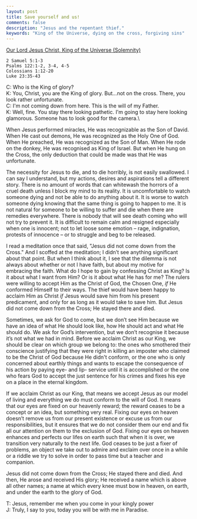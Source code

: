 ```yaml
---
layout: post
title: Save yourself and us!
comments: false
description: "Jesus and the repentant thief."
keywords: "King of the Universe, dying on the cross, forgiving sins"
---
```


[Our Lord Jesus Christ, King of the Universe (Solemnity) ](https://www.ewtn.com/catholicism/daily-readings/2019-11-24)

```
2 Samuel 5:1-3
Psalms 122:1-2, 3-4, 4-5
Colossians 1:12-20
Luke 23:35-43
```

C: Who is the King of glory?\
K: You, Christ, you are the King of glory. But...not on the cross. There, you look rather unfortunate. \
C: I'm not coming down from here. This is the will of my Father. \
K: Well, fine. You stay there looking pathetic. I'm going to stay here looking glamorous. Someone has to look good for the camera.\


When Jesus performed miracles, He was recognizable as the Son of David. When He cast out demons, He was recognized as the Holy One of God. When He preached, He was recognized as the Son of Man. When He rode on the donkey, He was recognised as King of Israel. But when He hung on the Cross, the only deduction that could be made was that He was unfortunate.

The necessity for Jesus to die, and to die horribly, is not easily swallowed. I can say I understand, but my actions, desires and aspirations tell a different story. There is no amount of words that can whitewash the horrors of a cruel death unless I block my mind to its reality. It is uncomfortable to watch someone dying and not be able to do anything about it. It is worse to watch someone dying knowing that the same thing is going to happen to me. It is not natural for someone to be willing to suffer and die when there are remedies everywhere. There is nobody that will see death coming who will not try to prevent it. It is difficult to remain calm and resigned especially when one is innocent; not to let loose some emotion – rage, indignation, protests of innocence – or to struggle and beg to be released.

I read a meditation once that said, "Jesus did not come down from the Cross." And I scoffed at the meditation; I didn’t see anything significant about that point. But when I think about it, I see that the dilemma is not always about whether or not I have faith, but about my motive for embracing the faith. What do I hope to gain by confessing Christ as King? Is it about what I want from Him? Or is it about what He has for me? The rulers were willing to accept Him as the Christ of God, the Chosen One, <i>if</i> He conformed Himself to their ways. The thief would have been happy to acclaim Him as Christ <i>if</i> Jesus would save him from his present predicament, and only for as long as it would take to save him. But Jesus did not come down from the Cross; He stayed there and died. 

Sometimes, we ask for God to come, but we don’t see Him because we have an idea of what He should look like, how He should act and what He should do. We ask for God’s intervention, but we don’t recognise it because it’s not what we had in mind. Before we acclaim Christ as our King, we should be clear on which group we belong to: the ones who smothered their conscience justifying that they were right in killing an imposter who claimed to be the Christ of God because He didn't conform, or the one who is only concerned about earthly things and wants to escape the consequence of his action by paying eye- and lip- service until it is accomplished or the one who fears God to accept the just sentence for his crimes and fixes his eye on a place in the eternal kingdom.  

If we acclaim Christ as our King, that means we accept Jesus as our model of living and everything we do must conform to the will of God. It means that our eyes are fixed on our heavenly reward; the reward ceases to be a concept or an idea, but something very real. Fixing our eyes on heaven doesn’t remove us from our present existence or excuse us from our responsibilities, but it ensures that we do not consider them our end and fix all our attention on them to the exclusion of God. Fixing our eyes on heaven enhances and perfects our lifes on earth such that when it is over, we transition very naturally to the next life. God ceases to be just a fixer of problems, an object we take out to admire and exclaim over once in a while or a riddle we try to solve in order to pass time but a teacher and companion.

Jesus did not come down from the Cross; He stayed there and died. And then, He arose and received His glory; He received a name which is above all other names; a name at which every knee must bow in heaven, on earth, and under the earth to the glory of God. </p>

T: Jesus, remember me when you come in your kingly power\
J: Truly, I say to you, today you will be with me in Paradise.


